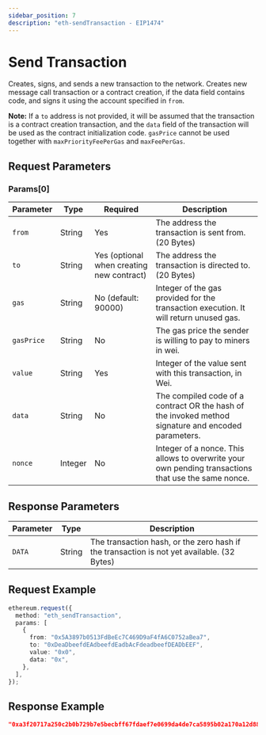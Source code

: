 ```yaml
---
sidebar_position: 7
description: "eth-sendTransaction - EIP1474"
---
```


# Send Transaction

Creates, signs, and sends a new transaction to the network. Creates new message call transaction or a contract creation, if the data field contains code, and signs it using the account specified in `from`.

**Note:** If a `to` address is not provided, it will be assumed that the transaction is a contract creation transaction, and the `data` field of the transaction will be used as the contract initialization code. `gasPrice` cannot be used together with `maxPriorityFeePerGas` and `maxFeePerGas`.

## Request Parameters

### Params\[0\]

| Parameter  | Type    | Required                                  | Description                                                                                         |
| ---------- | ------- | ----------------------------------------- | --------------------------------------------------------------------------------------------------- |
| `from`     | String  | Yes                                       | The address the transaction is sent from. (20 Bytes)                                                |
| `to`       | String  | Yes (optional when creating new contract) | The address the transaction is directed to. (20 Bytes)                                              |
| `gas`      | String  | No (default: 90000)                       | Integer of the gas provided for the transaction execution. It will return unused gas.               |
| `gasPrice` | String  | No                                        | The gas price the sender is willing to pay to miners in wei.                                        |
| `value`    | String  | Yes                                       | Integer of the value sent with this transaction, in Wei.                                            |
| `data`     | String  | No                                        | The compiled code of a contract OR the hash of the invoked method signature and encoded parameters. |
| `nonce`    | Integer | No                                        | Integer of a nonce. This allows to overwrite your own pending transactions that use the same nonce. |

## Response Parameters

| Parameter | Type   | Description                                                                                |
| --------- | ------ | ------------------------------------------------------------------------------------------ |
| `DATA`    | String | The transaction hash, or the zero hash if the transaction is not yet available. (32 Bytes) |

## Request Example

```typescript
ethereum.request({
  method: "eth_sendTransaction",
  params: [
    {
      from: "0x5A3897b0513FdBeEc7C469D9aF4fA6C0752aBea7",
      to: "0xDeaDbeefdEAdbeefdEadbAcFdeadbeefDEADbEEF",
      value: "0x0",
      data: "0x",
    },
  ],
});
```

## Response Example

```json
"0xa3f20717a250c2b0b729b7e5becbff67fdaef7e0699da4de7ca5895b02a170a12d887fd3b17bfdce3481f10bea41f45ba9f709d39ce8325427b57afcfc994cee1b"
```
